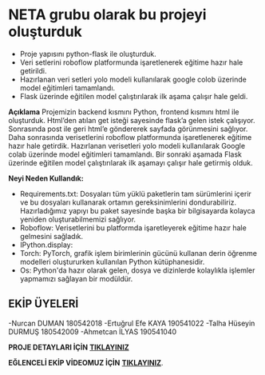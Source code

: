 # NETA grubu olarak bu projeyi oluşturduk

- Proje yapısını python-flask ile oluşturduk.
- Veri setlerini roboflow platformunda işaretlenerek eğitime hazır hale getirildi.
- Hazırlanan veri setleri yolo modeli kullanılarak google colob üzerinde model eğitimleri tamamlandı.
- Flask üzerinde eğitilen model çalıştırılarak ilk aşama çalışır hale geldi.

**Açıklama**
Projemizin backend kısmını Python, frontend kısmını html ile oluşturduk. Html’den atılan get isteği sayesinde flask’a gelen istek çalışıyor. Sonrasında post ile geri html’e göndererek sayfada görünmesini sağlıyor. Daha sonrasında verisetlerini roboflow platformunda işaretlenerek eğitime hazır hale getirdik. Hazırlanan verisetleri yolo modeli kullanılarak Google colab üzerinde model eğitimleri tamamlandı. Bir sonraki aşamada Flask üzerinde eğitilen model çalıştırılarak ilk aşamayı çalışır hale getirmiş olduk.

**Neyi Neden Kullandık:**
- Requirements.txt: Dosyaları tüm yüklü paketlerin tam sürümlerini içerir ve bu dosyaları kullanarak ortamın gereksinimlerini dondurabiliriz. Hazırladığımız yapıyı bu paket sayesinde başka bir bilgisayarda kolayca yeniden oluşturabilmemizi sağlıyor. 
- Roboflow: Verisetlerini bu platformda işaretleyerek eğitime hazır hale gelmesini sağladık.
- IPython.display:
- Torch: PyTorch, grafik işlem birimlerinin gücünü kullanan derin öğrenme modelleri oluştururken kullanılan Python kütüphanesidir.
- Os: Python'da hazır olarak gelen, dosya ve dizinlerde kolaylıkla işlemler yapmamızı sağlayan bir modüldür.

## EKİP ÜYELERİ
-Nurcan DUMAN 180542018
-Ertuğrul Efe KAYA 190541022
-Talha Hüseyin DURMUŞ 180542009
-Ahmetcan İLYAS 190541040

**PROJE DETAYLARI İÇİN** [**TIKLAYINIZ**](https://colab.research.google.com/drive/1tbfrf1oSR-sFnZla67tOdQ-WH__0qqqv?usp=sharing)


**EĞLENCELİ EKİP VİDEOMUZ İÇİN** [**TIKLAYINIZ**](https://www.youtube.com/watch?v=4sDBfrwck4Q&ab_channel=NETA).
